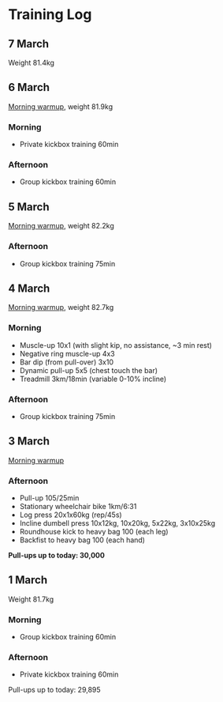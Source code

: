 # Training Log

## 7 March
Weight 81.4kg


## 6 March
[Morning warmup](/articles/morning-routine), weight 81.9kg

### Morning
- Private kickbox training 60min

### Afternoon
- Group kickbox training 60min


## 5 March
[Morning warmup](/articles/morning-routine), weight 82.2kg

### Afternoon
- Group kickbox training 75min


## 4 March
[Morning warmup](/articles/morning-routine), weight 82.7kg

### Morning
- Muscle-up 10x1 (with slight kip, no assistance, ~3 min rest)
- Negative ring muscle-up 4x3
- Bar dip (from pull-over) 3x10
- Dynamic pull-up  5x5 (chest touch the bar)
- Treadmill 3km/18min (variable 0-10% incline)

### Afternoon
- Group kickbox training 75min


## 3 March
[Morning warmup](/articles/morning-routine)

### Afternoon
- Pull-up 105/25min
- Stationary wheelchair bike 1km/6:31
- Log press 20x1x60kg (rep/45s)
- Incline dumbell press 10x12kg, 10x20kg, 5x22kg, 3x10x25kg
- Roundhouse kick to heavy bag 100 (each leg)
- Backfist to heavy bag 100 (each hand)

**Pull-ups up to today: 30,000**


## 1 March
Weight 81.7kg

### Morning
- Group kickbox training 60min

### Afternoon
- Private kickbox training 60min

Pull-ups up to today: 29,895
